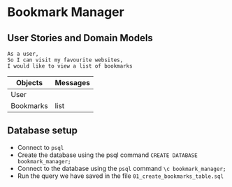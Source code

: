 # Bookmark Manager

## User Stories and Domain Models
```
As a user,
So I can visit my favourite websites,
I would like to view a list of bookmarks
```
| Objects | Messages |
|---------|----------|
| User |  |
| Bookmarks | list |

## Database setup

* Connect to `psql`
* Create the database using the psql command `CREATE DATABASE bookmark_manager;`
* Connect to the database using the `psql` command `\c bookmark_manager;`
* Run the query we have saved in the file `01_create_bookmarks_table.sql`